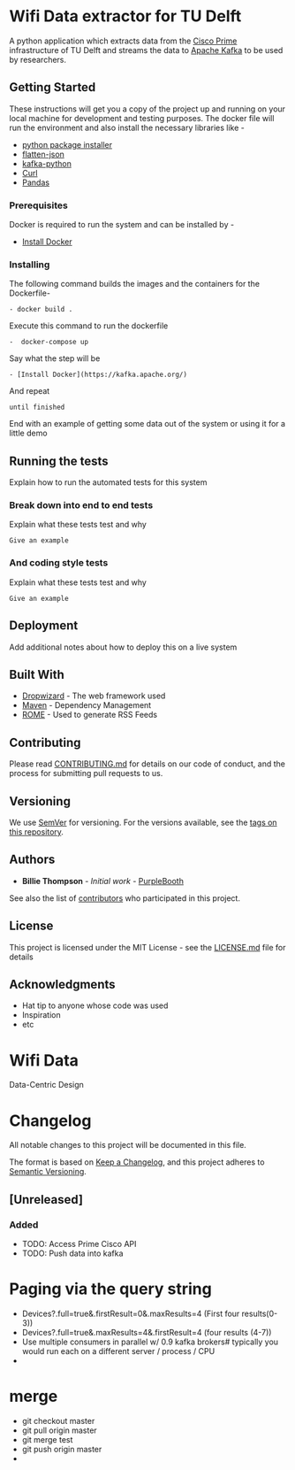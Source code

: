 # Wifi Data extractor for TU Delft

A python application which extracts data from the [Cisco Prime](https://www.cisco.com/c/en/us/products/cloud-systems-management/prime-infrastructure/index.html) infrastructure of TU Delft and streams the data to [Apache Kafka](https://kafka.apache.org/) to be used by researchers.

## Getting Started

These instructions will get you a copy of the project up and running on your local machine for development and testing purposes. The docker file will run the environment and also install the necessary libraries like -
* [python package installer](https://pip.pypa.io/en/stable/) 
* [flatten-json](https://pypi.org/project/flatten-json/) 
* [kafka-python](https://github.com/dpkp/kafka-python)
* [Curl](https://curl.haxx.se/)
* [Pandas](https://pypi.org/project/pandas/)
### Prerequisites

Docker is required to run the system and can be installed by - 

* [Install Docker](https://docs.docker.com/install/linux/docker-ce/ubuntu/)

### Installing

The following command builds the images and the containers for the Dockerfile-
```
- docker build .
```
Execute this command to run the dockerfile
```
-  docker-compose up
```
Say what the step will be

```
- [Install Docker](https://kafka.apache.org/)
```

And repeat

```
until finished
```

End with an example of getting some data out of the system or using it for a little demo

## Running the tests

Explain how to run the automated tests for this system

### Break down into end to end tests

Explain what these tests test and why

```
Give an example
```

### And coding style tests

Explain what these tests test and why

```
Give an example
```

## Deployment

Add additional notes about how to deploy this on a live system

## Built With

* [Dropwizard](http://www.dropwizard.io/1.0.2/docs/) - The web framework used
* [Maven](https://maven.apache.org/) - Dependency Management
* [ROME](https://rometools.github.io/rome/) - Used to generate RSS Feeds

## Contributing

Please read [CONTRIBUTING.md](https://gist.github.com/PurpleBooth/b24679402957c63ec426) for details on our code of conduct, and the process for submitting pull requests to us.

## Versioning

We use [SemVer](http://semver.org/) for versioning. For the versions available, see the [tags on this repository](https://github.com/your/project/tags). 

## Authors

* **Billie Thompson** - *Initial work* - [PurpleBooth](https://github.com/PurpleBooth)

See also the list of [contributors](https://github.com/your/project/contributors) who participated in this project.

## License

This project is licensed under the MIT License - see the [LICENSE.md](LICENSE.md) file for details

## Acknowledgments

* Hat tip to anyone whose code was used
* Inspiration
* etc










# Wifi Data

Data-Centric Design

# Changelog

All notable changes to this project will be documented in this file.

The format is based on [Keep a Changelog](https://keepachangelog.com/en/1.0.0/),
and this project adheres to [Semantic Versioning](https://semver.org/spec/v2.0.0.html).

## [Unreleased]

### Added

- TODO: Access Prime Cisco API
- TODO: Push data into kafka

# Paging via the query string

- Devices?.full=true&.firstResult=0&.maxResults=4    (First four results(0-3))
- Devices?.full=true&.maxResults=4&.firstResult=4    (four results (4-7))
- Use multiple consumers in parallel w/ 0.9 kafka brokers# typically you would run each on a different server / process / CPU
- 
# merge 
- git checkout master
- git pull origin master
- git merge test
- git push origin master
- 


